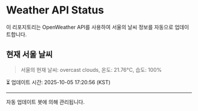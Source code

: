 
# Weather API Status

이 리포지토리는 OpenWeather API를 사용하여 서울의 날씨 정보를 자동으로 업데이트합니다.

## 현재 서울 날씨
> 서울의 현재 날씨: overcast clouds, 온도: 21.76°C, 습도: 100%

⏳ 업데이트 시간: 2025-10-05 17:20:56 (KST)

---
자동 업데이트 봇에 의해 관리됩니다.
